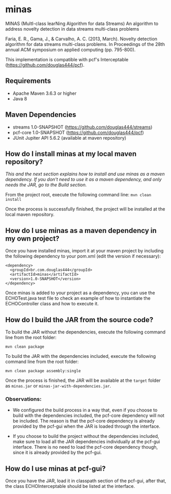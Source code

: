 # minas

MINAS (MultI-class learNing Algorithm for data Streams)
An algorithm to address novelty detection in data streams multi-class problems

Faria, E. R., Gama, J., & Carvalho, A. C. (2013, March). Novelty detection algorithm for data streams multi-class problems. In Proceedings of the 28th annual ACM symposium on applied computing (pp. 795-800).

This implementation is compatible with pcf's Interceptable (https://github.com/douglas444/pcf).

## Requirements

* Apache Maven 3.6.3 or higher
* Java 8

## Maven Dependencies

* streams 1.0-SNAPSHOT (https://github.com/douglas444/streams)
* pcf-core 1.0-SNAPSHOT (https://github.com/douglas444/pcf)
* JUnit Jupiter API 5.6.2 (available at maven repository)

## How do I install minas at my local maven repository?

*This and the next section explains how to install and use minas as a maven dependency. 
If you don't need to use it as a maven dependency, and only needs the JAR, go to the Build section.*

From the project root, execute the following command line: ```mvn clean install```

Once the process is successfully finished, the project will be installed at the local maven repository.

## How do I use minas as a maven dependency in my own project?

Once you have installed minas, import it at your maven project by including the following dependency 
to your pom.xml (edit the version if necessary):

```
<dependency>
  <groupId>br.com.douglas444</groupId>
  <artifactId>minas</artifactId>
  <version>1.0-SNAPSHOT</version>
</dependency>
```

Once minas is added to your project as a dependency, you can use the ECHOTest.java test file to check an 
example of how to instantiate the ECHOController class and how to execute it.

## How do I build the JAR from the source code?

To build the JAR without the dependencies, execute the following command line from the root folder:

```mvn clean package```

To build the JAR with the dependencies included, execute the following command line from the root folder:

```mvn clean package assembly:single```

Once the process is finished, the JAR will be available at the ```target``` folder as 
```minas.jar``` or ```minas-jar-with-dependencies.jar```.

### Observations:

* We configured the build process in a way that, even if you choose to build with the dependencies included, the pcf-core dependency will not be included. 
The reason is that the pcf-core dependency is already provided by the pcf-gui when the JAR is loaded through the interface.

* If you choose to build the project without the dependencies included, make sure to load all the JAR dependencies individually at the pcf-gui interface. 
There is no need to load the pcf-core dependency though, since it is already provided by the pcf-gui.

## How do I use minas at pcf-gui?

Once you have the JAR, load it in classpath section of the pcf-gui, after that, the class ECHOInterceptable should be listed at the interface.
